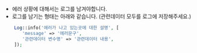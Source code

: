 - 에러 상황에 대해서는 로그를 남겨야합니다.
- 로그를 남기는 형태는 아래와 같습니다. (관련데이터 모두를 로그에 저장해주세요.)
```php
    Log::info('에러가 나고 있는곳에 대한 설명', [
       'message' => '에러문구',
       '관련데이터 변수명' => '관련데이터 내용',
    ]);
```